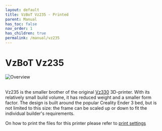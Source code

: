 ```yaml
---
layout: default
title: VzBoT Vz235 - Printed
parent: Manual
has_toc: false
nav_order: 1
has_children: true
permalink: /manual/vz235
---
```


# VzBoT Vz235

![Overview](/assets/images/manual/vz235/printed_preview.png)
<br>
<br>

Vz235 is the smaller brother of the original [Vz330](/manual/vz330) 3D-printer. With its
relatively small build volume, it has reduced weight and a smaller form factor. The design
is built around the popular Creality Ender 3 bed, but is not limited to this size: the
frame can be scaled up or down to fit the individual builder's requirements.

On how to print the files for this printer please refer to [print settings](/manual/general/print-settings)

